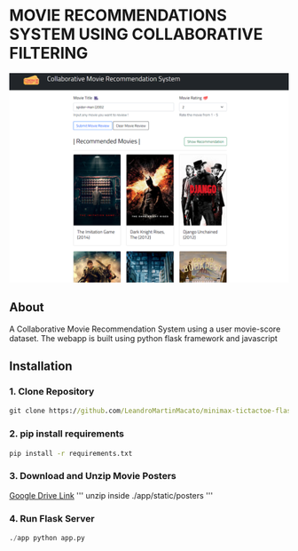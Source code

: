 # MOVIE RECOMMENDATIONS SYSTEM USING COLLABORATIVE FILTERING

![logo](./docs/Screenshot.png)

## About

A Collaborative Movie Recommendation System using a user movie-score dataset. The webapp is built using python flask framework and javascript

## Installation

### 1. Clone Repository

```cmd
git clone https://github.com/LeandroMartinMacato/minimax-tictactoe-flask
```

### 2. pip install requirements

```cmd
pip install -r requirements.txt
```

### 3. Download and Unzip Movie Posters

[Google Drive Link](https://drive.google.com/file/d/1Cq_8WtkJe6-xvqHSIFwlW85VuPruqXT2/view?usp=sharing)
'''
unzip inside ./app/static/posters
'''

### 4. Run Flask Server

```python
./app python app.py
```
